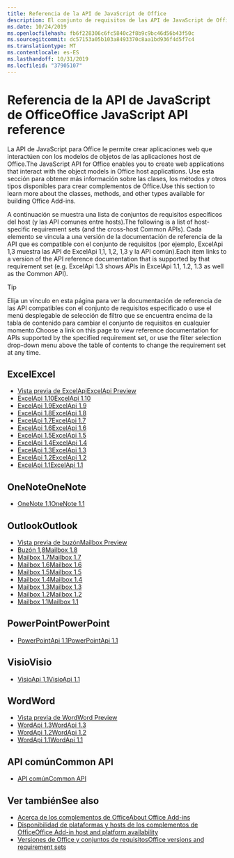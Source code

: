 ```yaml
---
title: Referencia de la API de JavaScript de Office
description: El conjunto de requisitos de las API de JavaScript de Office por host
ms.date: 10/24/2019
ms.openlocfilehash: fb6f228306c6fc5840c2f8b9c9bc46d56b43f50c
ms.sourcegitcommit: dc57153a05b103a8493370c8aa1bd936f4d5f7c4
ms.translationtype: MT
ms.contentlocale: es-ES
ms.lasthandoff: 10/31/2019
ms.locfileid: "37905107"
---
```

# <a name="office-javascript-api-reference"></a><span data-ttu-id="44b10-103">Referencia de la API de JavaScript de Office</span><span class="sxs-lookup"><span data-stu-id="44b10-103">Office JavaScript API reference</span></span>

<span data-ttu-id="44b10-104">La API de JavaScript para Office le permite crear aplicaciones web que interactúen con los modelos de objetos de las aplicaciones host de Office.</span><span class="sxs-lookup"><span data-stu-id="44b10-104">The JavaScript API for Office enables you to create web applications that interact with the object models in Office host applications.</span></span> <span data-ttu-id="44b10-105">Use esta sección para obtener más información sobre las clases, los métodos y otros tipos disponibles para crear complementos de Office.</span><span class="sxs-lookup"><span data-stu-id="44b10-105">Use this section to learn more about the classes, methods, and other types available for building Office Add-ins.</span></span>

<span data-ttu-id="44b10-106">A continuación se muestra una lista de conjuntos de requisitos específicos del host (y las API comunes entre hosts).</span><span class="sxs-lookup"><span data-stu-id="44b10-106">The following is a list of host-specific requirement sets (and the cross-host Common APIs).</span></span> <span data-ttu-id="44b10-107">Cada elemento se vincula a una versión de la documentación de referencia de la API que es compatible con el conjunto de requisitos (por ejemplo, ExcelApi 1,3 muestra las API de ExcelApi 1,1, 1,2, 1,3 y la API común).</span><span class="sxs-lookup"><span data-stu-id="44b10-107">Each item links to a version of the API reference documentation that is supported by that requirement set (e.g. ExcelApi 1.3 shows APIs in ExcelApi 1.1, 1.2, 1.3 as well as the Common API).</span></span>

> [!TIP]
> <span data-ttu-id="44b10-108">Elija un vínculo en esta página para ver la documentación de referencia de las API compatibles con el conjunto de requisitos especificado o use el menú desplegable de selección de filtro que se encuentra encima de la tabla de contenido para cambiar el conjunto de requisitos en cualquier momento.</span><span class="sxs-lookup"><span data-stu-id="44b10-108">Choose a link on this page to view reference documentation for APIs supported by the specified requirement set, or use the filter selection drop-down menu above the table of contents to change the requirement set at any time.</span></span>

## <a name="excel"></a><span data-ttu-id="44b10-109">Excel</span><span class="sxs-lookup"><span data-stu-id="44b10-109">Excel</span></span>

- [<span data-ttu-id="44b10-110">Vista previa de ExcelApi</span><span class="sxs-lookup"><span data-stu-id="44b10-110">ExcelApi Preview</span></span>](/javascript/api/excel?view=excel-js-preview)
- [<span data-ttu-id="44b10-111">ExcelApi 1.10</span><span class="sxs-lookup"><span data-stu-id="44b10-111">ExcelApi 1.10</span></span>](/javascript/api/excel?view=excel-js-1.10)
- [<span data-ttu-id="44b10-112">ExcelApi 1.9</span><span class="sxs-lookup"><span data-stu-id="44b10-112">ExcelApi 1.9</span></span>](/javascript/api/excel?view=excel-js-1.9)
- [<span data-ttu-id="44b10-113">ExcelApi 1.8</span><span class="sxs-lookup"><span data-stu-id="44b10-113">ExcelApi 1.8</span></span>](/javascript/api/excel?view=excel-js-1.8)
- [<span data-ttu-id="44b10-114">ExcelApi 1.7</span><span class="sxs-lookup"><span data-stu-id="44b10-114">ExcelApi 1.7</span></span>](/javascript/api/excel?view=excel-js-1.7)
- [<span data-ttu-id="44b10-115">ExcelApi 1.6</span><span class="sxs-lookup"><span data-stu-id="44b10-115">ExcelApi 1.6</span></span>](/javascript/api/excel?view=excel-js-1.6)
- [<span data-ttu-id="44b10-116">ExcelApi 1.5</span><span class="sxs-lookup"><span data-stu-id="44b10-116">ExcelApi 1.5</span></span>](/javascript/api/excel?view=excel-js-1.5)
- [<span data-ttu-id="44b10-117">ExcelApi 1.4</span><span class="sxs-lookup"><span data-stu-id="44b10-117">ExcelApi 1.4</span></span>](/javascript/api/excel?view=excel-js-1.4)
- [<span data-ttu-id="44b10-118">ExcelApi 1.3</span><span class="sxs-lookup"><span data-stu-id="44b10-118">ExcelApi 1.3</span></span>](/javascript/api/excel?view=excel-js-1.3)
- [<span data-ttu-id="44b10-119">ExcelApi 1.2</span><span class="sxs-lookup"><span data-stu-id="44b10-119">ExcelApi 1.2</span></span>](/javascript/api/excel?view=excel-js-1.2)
- [<span data-ttu-id="44b10-120">ExcelApi 1.1</span><span class="sxs-lookup"><span data-stu-id="44b10-120">ExcelApi 1.1</span></span>](/javascript/api/excel?view=excel-js-1.1)

## <a name="onenote"></a><span data-ttu-id="44b10-121">OneNote</span><span class="sxs-lookup"><span data-stu-id="44b10-121">OneNote</span></span>

- [<span data-ttu-id="44b10-122">OneNote 1,1</span><span class="sxs-lookup"><span data-stu-id="44b10-122">OneNote 1.1</span></span>](/javascript/api/onenote?view=onenote-js-1.1)

## <a name="outlook"></a><span data-ttu-id="44b10-123">Outlook</span><span class="sxs-lookup"><span data-stu-id="44b10-123">Outlook</span></span>

- [<span data-ttu-id="44b10-124">Vista previa de buzón</span><span class="sxs-lookup"><span data-stu-id="44b10-124">Mailbox Preview</span></span>](/javascript/api/outlook?view=outlook-js-preview)
- [<span data-ttu-id="44b10-125">Buzón 1,8</span><span class="sxs-lookup"><span data-stu-id="44b10-125">Mailbox 1.8</span></span>](/javascript/api/outlook?view=outlook-js-1.8)
- [<span data-ttu-id="44b10-126">Mailbox 1.7</span><span class="sxs-lookup"><span data-stu-id="44b10-126">Mailbox 1.7</span></span>](/javascript/api/outlook?view=outlook-js-1.7)
- [<span data-ttu-id="44b10-127">Mailbox 1.6</span><span class="sxs-lookup"><span data-stu-id="44b10-127">Mailbox 1.6</span></span>](/javascript/api/outlook?view=outlook-js-1.6)
- [<span data-ttu-id="44b10-128">Mailbox 1.5</span><span class="sxs-lookup"><span data-stu-id="44b10-128">Mailbox 1.5</span></span>](/javascript/api/outlook?view=outlook-js-1.5)
- [<span data-ttu-id="44b10-129">Mailbox 1.4</span><span class="sxs-lookup"><span data-stu-id="44b10-129">Mailbox 1.4</span></span>](/javascript/api/outlook?view=outlook-js-1.4)
- [<span data-ttu-id="44b10-130">Mailbox 1.3</span><span class="sxs-lookup"><span data-stu-id="44b10-130">Mailbox 1.3</span></span>](/javascript/api/outlook?view=outlook-js-1.3)
- [<span data-ttu-id="44b10-131">Mailbox 1.2</span><span class="sxs-lookup"><span data-stu-id="44b10-131">Mailbox 1.2</span></span>](/javascript/api/outlook?view=outlook-js-1.2)
- [<span data-ttu-id="44b10-132">Mailbox 1.1</span><span class="sxs-lookup"><span data-stu-id="44b10-132">Mailbox 1.1</span></span>](/javascript/api/outlook?view=outlook-js-1.1)

## <a name="powerpoint"></a><span data-ttu-id="44b10-133">PowerPoint</span><span class="sxs-lookup"><span data-stu-id="44b10-133">PowerPoint</span></span>

- [<span data-ttu-id="44b10-134">PowerPointApi 1.1</span><span class="sxs-lookup"><span data-stu-id="44b10-134">PowerPointApi 1.1</span></span>](/javascript/api/powerpoint?view=powerpoint-js-1.1)

## <a name="visio"></a><span data-ttu-id="44b10-135">Visio</span><span class="sxs-lookup"><span data-stu-id="44b10-135">Visio</span></span>

- [<span data-ttu-id="44b10-136">VisioApi 1,1</span><span class="sxs-lookup"><span data-stu-id="44b10-136">VisioApi 1.1</span></span>](/javascript/api/visio?view=visio-js-1.1)

## <a name="word"></a><span data-ttu-id="44b10-137">Word</span><span class="sxs-lookup"><span data-stu-id="44b10-137">Word</span></span>

- [<span data-ttu-id="44b10-138">Vista previa de Word</span><span class="sxs-lookup"><span data-stu-id="44b10-138">Word Preview</span></span>](/javascript/api/word?view=word-js-preview)
- [<span data-ttu-id="44b10-139">WordApi 1.3</span><span class="sxs-lookup"><span data-stu-id="44b10-139">WordApi 1.3</span></span>](/javascript/api/word?view=word-js-1.3)
- [<span data-ttu-id="44b10-140">WordApi 1.2</span><span class="sxs-lookup"><span data-stu-id="44b10-140">WordApi 1.2</span></span>](/javascript/api/word?view=word-js-1.2)
- [<span data-ttu-id="44b10-141">WordApi 1.1</span><span class="sxs-lookup"><span data-stu-id="44b10-141">WordApi 1.1</span></span>](/javascript/api/word?view=word-js-1.1)

## <a name="common-api"></a><span data-ttu-id="44b10-142">API común</span><span class="sxs-lookup"><span data-stu-id="44b10-142">Common API</span></span>

- [<span data-ttu-id="44b10-143">API común</span><span class="sxs-lookup"><span data-stu-id="44b10-143">Common API</span></span>](/javascript/api/office?view=common-js)

## <a name="see-also"></a><span data-ttu-id="44b10-144">Ver también</span><span class="sxs-lookup"><span data-stu-id="44b10-144">See also</span></span>

- [<span data-ttu-id="44b10-145">Acerca de los complementos de Office</span><span class="sxs-lookup"><span data-stu-id="44b10-145">About Office Add-ins</span></span>](/office/dev/add-ins/overview)
- [<span data-ttu-id="44b10-146">Disponibilidad de plataformas y hosts de los complementos de Office</span><span class="sxs-lookup"><span data-stu-id="44b10-146">Office Add-in host and platform availability</span></span>](/office/dev/add-ins/overview/office-add-in-availability)
- [<span data-ttu-id="44b10-147">Versiones de Office y conjuntos de requisitos</span><span class="sxs-lookup"><span data-stu-id="44b10-147">Office versions and requirement sets</span></span>](/office/dev/add-ins/develop/office-versions-and-requirement-sets)
